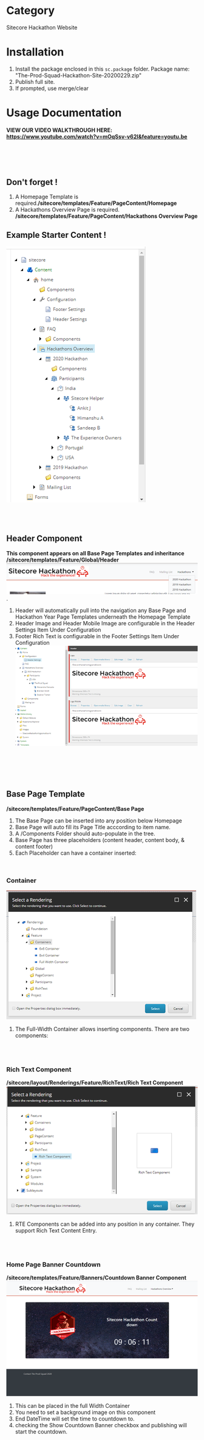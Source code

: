 # Category
Sitecore Hackathon Website

# Installation

1. Install the package enclosed in this `sc.package` folder. Package name: "The-Prod-Squad-Hackathon-Site-20200229.zip"
2. Publish full site.
3. If prompted, use merge/clear

# Usage Documentation
#### VIEW OUR VIDEO WALKTHROUGH HERE: https://www.youtube.com/watch?v=mOqSsv-v62I&feature=youtu.be
<br/>
<br/>
<br/>

## Don't forget !
1. A Homepage Template is required.**/sitecore/templates/Feature/PageContent/Homepage**
2. A Hackathons Overview Page is required. **/sitecore/templates/Feature/PageContent/Hackathons Overview Page**

## Example Starter Content !
![Example Tree](./images/example-tree.png)
<br/>
<br/>
<br/>
<br/>

## Header Component
**This component appears on all Base Page Templates and inheritance**
**/sitecore/templates/Feature/Global/Header**
![Header](./images/header.png).
1. Header will automatically pull into the navigation any Base Page and Hackathon Year Page Templates underneath the Homepage Template
2. Header Image and Header Mobile Image are configurable in the Header Settings Item Under Configuration
2. Footer Rich Text is configurable in the Footer Settings Item Under Configuration
![Header](./images/Header-Configuration.png)
<br/>
<br/>
<br/>
<br/>

## Base Page Template
**/sitecore/templates/Feature/PageContent/Base Page**
1. The Base Page can be inserted into any position below Homepage
2. Base Page will auto fill its Page Title acccording to item name.
3. A /Components Folder should auto-populate in the tree.
4. Base Page has three placeholders (content header, content body, & content footer)
5. Each Placeholder can have a container inserted:
<br />

### Container
![Containers](./images/Containers.png)
<br />
1. The Full-Width Container allows inserting components. There are two components:
<br />
<br />

### Rich Text Component
**/sitecore/layout/Renderings/Feature/RichText/Rich Text Component**
![RTE Component](./images/RTE-Component.png)<br />
1. RTE Components can be added into any position in any container. They support Rich Text Content Entry.
<br />
<br />

### Home Page Banner Countdown
**/sitecore/templates/Feature/Banners/Countdown Banner Component**
![RTE Component](./images/home-page-countdown.png)<br />
1. This can be placed in the full Width Container
2. You need to set a background image on this component
3. End DateTime will set the time to countdown to.
4. checking the Show Countdown Banner checkbox and publishing will start the countdown.
<br />
<br />
<br />
<br />
<br />
<br />

## Hackathon Year Page Template
![insert-hackathon-year-page](./images/insert-hackathon-year-page.png)
**/sitecore/templates/Feature/PageContent/Hackathon Year Page**
1. The Hackathon Year Page Template will start a Participants Folder Tree to enter Team Information as described below.
2. The Hackathon Year Page should only be inserted into the required Hackathons Overview Page **/sitecore/templates/Feature/PageContent/Hackathons Overview Page**
3. This Template supports Containers with Rich Text or Containers with the Team Listing Component
<br />
<br />

## Participants Folder and Templates
**/sitecore/templates/Feature/Participants/**
![Participants Tree](./images/participants-tree.png)
1. The Participants Tree organizes participants and hackathon teams by Country.
2. First, you'll need to add a Country under Participants **/sitecore/templates/Feature/Participants/Country **
3. Second, you'll need to add a Team by Team Name **/sitecore/templates/Feature/Participants/Team**
4. Third, you'll add all the participating team Members for the corresponing team **/sitecore/templates/Feature/Participants/Team Member**
5. The Participants Tree should always be a child of a Hackathon Year Page Template in order to get the Team Listing Component to source properly.
<br />
<br />

### Team Listing Component
**/sitecore/layout/Renderings/Feature/Participants/Team Listing**
![Team Listing Component](./images/team-listing.png)
1. The Team Listing Component Component will display Team Cards on the Hackathon Year Page **/sitecore/templates/Feature/PageContent/Hackathon Year Page**
2. This component can be added in a Full-Width Container
3. As long as the Participant Tree is populated a published below the Year Page, the Listing will populate.
<br />
<br />
<br />
<br />


## Creating the Winners Base Page
1. The Base Page Template can be created underneath the Hackathon Year Page Template to create a 'Winners' Page
2. This page does not show in navigation but can be linked to from anywhere on the tree via Rich Text.
3. Winner Detail Templates are created underneath these Winner Base Pages in order to create a Winner Listing Component.
<br />
<br />

### Winner Detail Template
![Winner Tree](./images/winner-tree.png)
1. The Winner Template is used to fill in data to create a Winners Card on the Winners Listing Page **/sitecore/templates/Feature/Winners/Winner**
2. Multiple Winners can be add to the tree and will populate using the Winners Listing Component.
<br />
<br />

### Winners Listing Component
![Winner List](./images/winner-listing.png)
**/sitecore/layout/Renderings/Feature/Winners/Winners Listing**
1. The Winners Listing should only be added on a 'Winners Base Page' with 'Winner Detail Templates' in order to source properly.
2. This should be a child of the Year Page in order to source the Participant data correctly.
<br />
<br />




